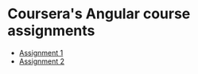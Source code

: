 Coursera's Angular course assignments
=====================================

- [Assignment 1](https://vria.github.io/coursera-angular/assignment1/)
- [Assignment 2](https://vria.github.io/coursera-angular/assignment2/)